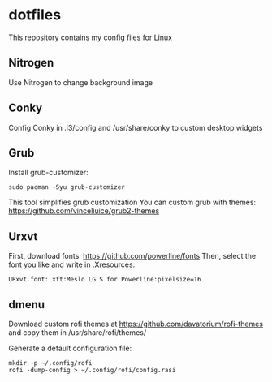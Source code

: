 # dotfiles
This repository contains my config files for Linux

## Nitrogen
Use Nitrogen to change background image

## Conky
Config Conky in .i3/config and /usr/share/conky to custom desktop widgets

## Grub
Install grub-customizer:
```
sudo pacman -Syu grub-customizer
```
This tool simplifies grub customization
You can custom grub with themes: https://github.com/vinceliuice/grub2-themes

## Urxvt
First, download fonts: https://github.com/powerline/fonts
Then, select the font you like and write in .Xresources:
```
URxvt.font: xft:Meslo LG S for Powerline:pixelsize=16
```

## dmenu
Download custom rofi themes at https://github.com/davatorium/rofi-themes and copy them in /usr/share/rofi/themes/

Generate a default configuration file:
```
mkdir -p ~/.config/rofi
rofi -dump-config > ~/.config/rofi/config.rasi
```
